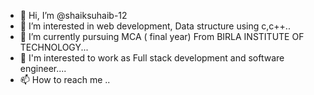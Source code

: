 - 👋 Hi, I’m @shaiksuhaib-12
- 👀 I’m interested in web development, Data structure using c,c++..
- 🌱 I’m currently pursuing MCA ( final year) From BIRLA INSTITUTE OF TECHNOLOGY...
- 💞️ I'm interested to work as Full stack development and software engineer....
- 📫 How to reach me ..

<!---
shaiksuhaib-12/shaiksuhaib-12 is a ✨ special ✨ repository because its `README.md` (this file) appears on your GitHub profile.
You can click the Preview link to take a look at your changes.
--->
